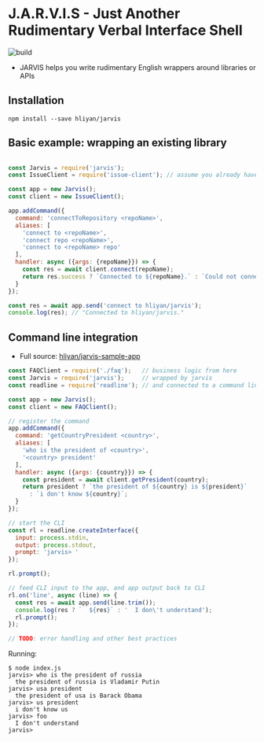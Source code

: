 # J.A.R.V.I.S - Just Another Rudimentary Verbal Interface Shell

![build](https://travis-ci.org/hliyan/jarvis.svg?branch=master)

* JARVIS helps you write rudimentary English wrappers around libraries or APIs

## Installation

```
npm install --save hliyan/jarvis
```

## Basic example: wrapping an existing library

```javascript

const Jarvis = require('jarvis');
const IssueClient = require('issue-client'); // assume you already have this

const app = new Jarvis();
const client = new IssueClient();

app.addCommand({
  command: 'connectToRepository <repoName>',
  aliases: [
    'connect to <repoName>',
    'connect repo <repoName>',
    'connect to <repoName> repo'
  ],
  handler: async ({args: {repoName}}) => {
    const res = await client.connect(repoName);
    return res.success ? `Connected to ${repoName}.` : `Could not connect to ${repoName}. Here's the error: ${res.error}`;
  }
});

const res = await app.send('connect to hliyan/jarvis');
console.log(res); // "Connected to hliyan/jarvis."
```

## Command line integration

* Full source: [hliyan/jarvis-sample-app](https://github.com/hliyan/jarvis-sample-app)

```javascript
const FAQClient = require('./faq');   // business logic from here
const Jarvis = require('jarvis');     // wrapped by jarvis 
const readline = require('readline'); // and connected to a command line

const app = new Jarvis();
const client = new FAQClient();

// register the command
app.addCommand({
  command: 'getCountryPresident <country>',
  aliases: [
    'who is the president of <country>',
    '<country> president'
  ],
  handler: async ({args: {country}}) => {
    const president = await client.getPresident(country);
    return president ? `the president of ${country} is ${president}`
      : `i don't know ${country}`;
  }
});

// start the CLI
const rl = readline.createInterface({
  input: process.stdin,
  output: process.stdout,
  prompt: 'jarvis> '
});

rl.prompt();

// feed CLI input to the app, and app output back to CLI
rl.on('line', async (line) => {
  const res = await app.send(line.trim());
  console.log(res ? `  ${res}` : '  I don\'t understand');
  rl.prompt();
});

// TODO: error handling and other best practices
```

Running:
```shell
$ node index.js
jarvis> who is the president of russia
  the president of russia is Vladamir Putin
jarvis> usa president
  the president of usa is Barack Obama
jarvis> us president
  i don't know us
jarvis> foo
  I don't understand
jarvis> 
```


